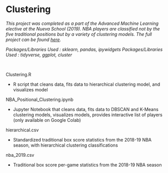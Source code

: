# Clustering

*This project was completed as a part of the Advanced Machine Learning elective at the Nueva School (2019). NBA players are classified not by the five traditional positions but by a variety of clustering models. The full project can be found [here](https://jeremydumalig.com/clustering/).*

*Packages/Libraries Used : sklearn, pandas, ipywidgets*
*Packages/Libraries Used : tidyverse, ggplot, cluster*

<br>

Clustering.R
* R script that cleans data, fits data to hierarchical clustering model, and visualizes model

NBA_Positional_Clustering.ipynb
* Jupyter Notebook that cleans data, fits data to DBSCAN and K-Means clustering models, visualizes models, provides interactive list of players (only available on Google Colab)

hierarchical.csv
* Standardized traditional box score statistics from the 2018-19 NBA season, with hierarchical clustering classifications

nba_2019.csv
* Traditional box score per-game statistics from the 2018-19 NBA season
